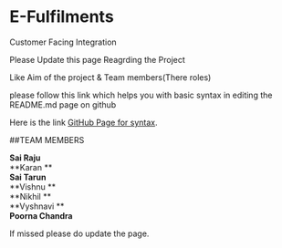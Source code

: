 # E-Fulfilments
Customer Facing Integration 


Please Update this page Reagrding the Project

Like Aim of the project & Team members(There roles)

please follow this link which helps you with basic syntax in editing the README.md page on github

Here is the link [GitHub Page for syntax](https://help.github.com/articles/basic-writing-and-formatting-syntax/).


##TEAM MEMBERS

**Sai Raju**<br/>
**Karan **<br>
**Sai Tarun**<br>
**Vishnu **<br>
**Nikhil **<br>
**Vyshnavi **<br>
**Poorna Chandra**<br>

If missed please do update the page.